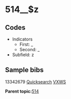 # 514\_\_$z

## Codes

-   Indicators
    -   First: \_
    -   Second: \_
-   Subfield: z

## Sample bibs

13342679 [Quicksearch](https://search.library.yale.edu/catalog/13342679) [VXWS](http://prodorbis.library.yale.edu:7014/vxws/GetHoldingsService?bibId=13342679)

**Parent topic:**[514](../../tags/514/514.md)

